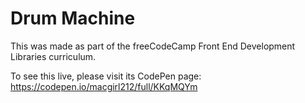 # Drum Machine

This was made as part of the freeCodeCamp Front End Development Libraries curriculum.

To see this live, please visit its CodePen page: https://codepen.io/macgirl212/full/KKqMQYm

